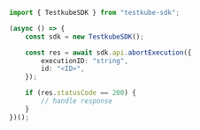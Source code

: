 <!-- Start SDK Example Usage -->
```typescript
import { TestkubeSDK } from "testkube-sdk";

(async () => {
    const sdk = new TestkubeSDK();

    const res = await sdk.api.abortExecution({
        executionID: "string",
        id: "<ID>",
    });

    if (res.statusCode == 200) {
        // handle response
    }
})();

```
<!-- End SDK Example Usage -->